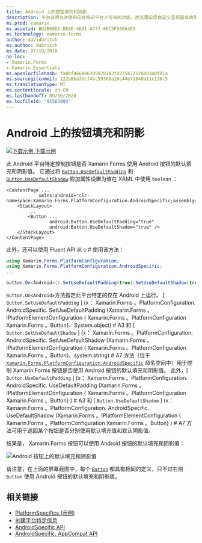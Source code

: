```yaml
---
title: Android 上的按钮填充和阴影
description: 平台说明允许使用仅在特定平台上可用的功能，而无需实现自定义呈现器或效果。 本文介绍如何使用 android 平台特定的，该平台使用 Android 按钮的默认填充和阴影值。
ms.prod: xamarin
ms.assetid: BD2B60D1-DE6E-4691-A777-8EC5F560A4E9
ms.technology: xamarin-forms
author: davidbritch
ms.author: dabritch
ms.date: 07/10/2018
no-loc:
- Xamarin.Forms
- Xamarin.Essentials
ms.openlocfilehash: fa0bf466886309978743f4225b72520eb340fd1a
ms.sourcegitcommit: 122b8ba3dcf4bc59368a16c44e71846b11c136c5
ms.translationtype: MT
ms.contentlocale: zh-CN
ms.lasthandoff: 09/30/2020
ms.locfileid: "91563804"
---
```

# <a name="button-padding-and-shadows-on-android"></a>Android 上的按钮填充和阴影

[![下载示例](~/media/shared/download.png) 下载示例](https://docs.microsoft.com/samples/xamarin/xamarin-forms-samples/userinterface-platformspecifics)

此 Android 平台特定控制按钮是否 Xamarin.Forms 使用 Android 按钮的默认填充和阴影值。 它通过将 [`Button.UseDefaultPadding`](xref:Xamarin.Forms.PlatformConfiguration.AndroidSpecific.Button.UseDefaultPaddingProperty) 和 [`Button.UseDefaultShadow`](xref:Xamarin.Forms.PlatformConfiguration.AndroidSpecific.Button.UseDefaultShadowProperty) 附加属性设置为值在 XAML 中使用 `boolean` ：

```xaml
<ContentPage ...
            xmlns:android="clr-namespace:Xamarin.Forms.PlatformConfiguration.AndroidSpecific;assembly=Xamarin.Forms.Core">
    <StackLayout>
        ...
        <Button ...
                android:Button.UseDefaultPadding="true"
                android:Button.UseDefaultShadow="true" />         
    </StackLayout>
</ContentPage>
```

此外，还可以使用 Fluent API 从 c # 使用该方法：

```csharp
using Xamarin.Forms.PlatformConfiguration;
using Xamarin.Forms.PlatformConfiguration.AndroidSpecific;
...

button.On<Android>().SetUseDefaultPadding(true).SetUseDefaultShadow(true);
```

`Button.On<Android>`方法指定此平台特定的仅在 Android 上运行。 [ `Button.SetUseDefaultPadding` ] (x： Xamarin.Forms 。PlatformConfiguration. AndroidSpecific. SetUseDefaultPadding (Xamarin.Forms 。IPlatformElementConfiguration { Xamarin.Forms 。PlatformConfiguration Xamarin.Forms 。Button}、System.object) # A3 和 [ `Button.SetUseDefaultShadow` ] (x： Xamarin.Forms 。PlatformConfiguration. AndroidSpecific. SetUseDefaultShadow (Xamarin.Forms 。IPlatformElementConfiguration { Xamarin.Forms 。PlatformConfiguration Xamarin.Forms 。Button}、system.string) # A7 方法（位于 [`Xamarin.Forms.PlatformConfiguration.AndroidSpecific`](xref:Xamarin.Forms.PlatformConfiguration.AndroidSpecific) 命名空间中）用于控制 Xamarin.Forms 按钮是否使用 Android 按钮的默认填充和阴影值。 此外，[ `Button.UseDefaultPadding` ] (x： Xamarin.Forms 。PlatformConfiguration. AndroidSpecific. UseDefaultPadding (Xamarin.Forms 。IPlatformElementConfiguration { Xamarin.Forms 。PlatformConfiguration Xamarin.Forms 。Button} ) # A3 和 [ `Button.UseDefaultShadow` ] (x： Xamarin.Forms 。PlatformConfiguration. AndroidSpecific. UseDefaultShadow (Xamarin.Forms 。IPlatformElementConfiguration { Xamarin.Forms 。PlatformConfiguration Xamarin.Forms 。Button} ) # A7 方法可用于返回某个按钮是否分别使用默认填充值和默认阴影值。

结果是， Xamarin.Forms 按钮可以使用 Android 按钮的默认填充和阴影值：

![Android 按钮上的默认填充和阴影值](button-padding-shadow-images/button-padding-and-shadow.png)

请注意，在上面的屏幕截图中，每个 [`Button`](xref:Xamarin.Forms.Button) 都具有相同的定义，只不过右侧 `Button` 使用 Android 按钮的默认填充和阴影值。

## <a name="related-links"></a>相关链接

- [PlatformSpecifics (示例) ](/samples/xamarin/xamarin-forms-samples/userinterface-platformspecifics)
- [创建平台特定信息](~/xamarin-forms/platform/platform-specifics/index.md#creating-platform-specifics)
- [AndroidSpecific API](xref:Xamarin.Forms.PlatformConfiguration.AndroidSpecific)
- [AndroidSpecific. AppCompat API](xref:Xamarin.Forms.PlatformConfiguration.AndroidSpecific.AppCompat)